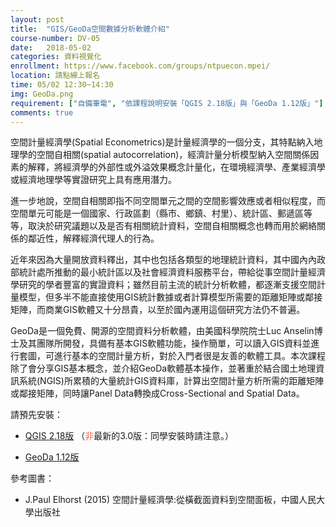 ```yaml
---
layout: post
title:  "GIS/GeoDa空間數據分析軟體介紹"
course-number: DV-05
date:   2018-05-02
categories: 資料視覺化
enrollment: https://www.facebook.com/groups/ntpuecon.mpei/
location: 請點線上報名
time: 05/02 12:30~14:30
img: GeoDa.png
requirement: ["自備筆電", "依課程說明安裝「QGIS 2.18版」與「GeoDa 1.12版」"]
comments: true
---
```


空間計量經濟學(Spatial Econometrics)是計量經濟學的一個分支，其特點納入地理學的空間自相關(spatial autocorrelation)，經濟計量分析模型納入空間關係因素的解釋，將經濟學的外部性或外溢效果概念計量化，在環境經濟學、產業經濟學或經濟地理學等實證研究上具有應用潛力。

進一步地說，空間自相關即指不同空間單元之間的空間影響效應或者相似程度，而空間單元可能是一個國家、行政區劃（縣市、鄉鎮、村里）、統計區、郵遞區等等，取決於研究議題以及是否有相關統計資料，空間自相關概念也轉而用於網絡關係的鄰近性，解釋經濟代理人的行為。

近年來因為大量開放資料釋出，其中也包括各類型的地理統計資料，其中國內內政部統計處所推動的最小統計區以及社會經濟資料服務平台，帶給從事空間計量經濟學研究的學者豐富的實證資料；雖然目前主流的統計分析軟體，都逐漸支援空間計量模型，但多半不能直接使用GIS統計數據或者計算模型所需要的距離矩陣或鄰接矩陣，而商業GIS軟體又十分昂貴，以至於國內運用這個研究方法仍不普遍。

GeoDa是一個免費、開源的空間資料分析軟體，由美國科學院院士Luc Anselin博士及其團隊所開發，具備有基本GIS軟體功能，操作簡單，可以讀入GIS資料並進行套圖，可進行基本的空間計量方析，對於入門者很是友善的軟體工具。本次課程除了會分享GIS基本概念，並介紹GeoDa軟體基本操作，並著重於結合國土地理資訊系統(NGIS)所累積的大量統計GIS資料庫，計算出空間計量方析所需的距離矩陣或鄰接矩陣，同時讓Panel Data轉換成Cross-Sectional and Spatial Data。

請預先安裝：

- [QGIS 2.18版](https://qgis.org/en/site/forusers/download.html) （<span style="color:tomato">非</span>最新的3.0版：同學安裝時請注意。）

- [GeoDa 1.12版](http://geodacenter.github.io/)


參考圖書：

-	J.Paul Elhorst (2015) 空間計量經濟學:從橫截面資料到空間面板，中國人民大學出版社
